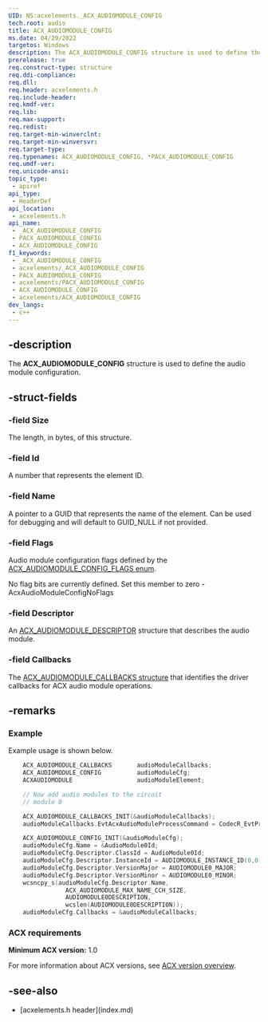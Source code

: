 ```yaml
---
UID: NS:acxelements._ACX_AUDIOMODULE_CONFIG
tech.root: audio 
title: ACX_AUDIOMODULE_CONFIG
ms.date: 04/29/2022
targetos: Windows
description: The ACX_AUDIOMODULE_CONFIG structure is used to define the audio module configuration. 
prerelease: true
req.construct-type: structure
req.ddi-compliance: 
req.dll: 
req.header: acxelements.h
req.include-header: 
req.kmdf-ver: 
req.lib: 
req.max-support: 
req.redist: 
req.target-min-winverclnt: 
req.target-min-winversvr: 
req.target-type: 
req.typenames: ACX_AUDIOMODULE_CONFIG, *PACX_AUDIOMODULE_CONFIG
req.umdf-ver: 
req.unicode-ansi: 
topic_type:
 - apiref
api_type:
 - HeaderDef
api_location:
 - acxelements.h
api_name:
 - _ACX_AUDIOMODULE_CONFIG
 - PACX_AUDIOMODULE_CONFIG
 - ACX_AUDIOMODULE_CONFIG
f1_keywords:
 - _ACX_AUDIOMODULE_CONFIG
 - acxelements/_ACX_AUDIOMODULE_CONFIG
 - PACX_AUDIOMODULE_CONFIG
 - acxelements/PACX_AUDIOMODULE_CONFIG
 - ACX_AUDIOMODULE_CONFIG
 - acxelements/ACX_AUDIOMODULE_CONFIG
dev_langs:
 - c++
---
```


## -description

The **ACX_AUDIOMODULE_CONFIG** structure is used to define the audio module configuration.

## -struct-fields

### -field Size

The length, in bytes, of this structure.

### -field Id

A number that represents the element ID.

### -field Name

A pointer to a GUID that represents the name of the element. Can be used for debugging and will default to GUID_NULL if not provided.

### -field Flags

Audio module configuration flags defined by the [ACX_AUDIOMODULE_CONFIG_FLAGS enum](ne-acxelements-acx_audiomodule_config_flags.md).

No flag bits are currently defined. Set this member to zero - AcxAudioModuleConfigNoFlags

### -field Descriptor

An [ACX_AUDIOMODULE_DESCRIPTOR](ns-acxelements-acx_audiomodule_descriptor.md) structure that describes the audio module.

### -field Callbacks

The [ACX_AUDIOMODULE_CALLBACKS structure](ns-acxelements-acx_audiomodule_callbacks.md) that identifies the driver callbacks for ACX audio module operations.

## -remarks

### Example

Example usage is shown below.

```cpp
    ACX_AUDIOMODULE_CALLBACKS       audioModuleCallbacks;   
    ACX_AUDIOMODULE_CONFIG          audioModuleCfg;
    ACXAUDIOMODULE                  audioModuleElement;

    // Now add audio modules to the circuit
    // module 0

    ACX_AUDIOMODULE_CALLBACKS_INIT(&audioModuleCallbacks);
    audioModuleCallbacks.EvtAcxAudioModuleProcessCommand = CodecR_EvtProcessCommand0;

    ACX_AUDIOMODULE_CONFIG_INIT(&audioModuleCfg);
    audioModuleCfg.Name = &AudioModule0Id;
    audioModuleCfg.Descriptor.ClassId = AudioModule0Id;
    audioModuleCfg.Descriptor.InstanceId = AUDIOMODULE_INSTANCE_ID(0,0);
    audioModuleCfg.Descriptor.VersionMajor = AUDIOMODULE0_MAJOR;
    audioModuleCfg.Descriptor.VersionMinor = AUDIOMODULE0_MINOR;
    wcsncpy_s(audioModuleCfg.Descriptor.Name,
                ACX_AUDIOMODULE_MAX_NAME_CCH_SIZE,
                AUDIOMODULE0DESCRIPTION,
                wcslen(AUDIOMODULE0DESCRIPTION));
    audioModuleCfg.Callbacks = &audioModuleCallbacks;

```

### ACX requirements

**Minimum ACX version:** 1.0

For more information about ACX versions, see [ACX version overview](/windows-hardware/drivers/audio/acx-version-overview).

## -see-also

- [acxelements.h header\]\(index.md\)
